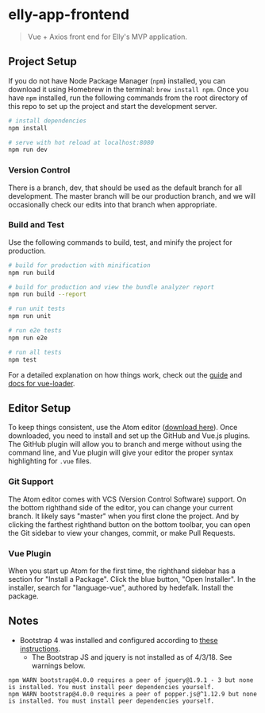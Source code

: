 # elly-app-frontend

> Vue + Axios front end for Elly's MVP application.

## Project Setup

If you do not have Node Package Manager (`npm`) installed, you can download it using Homebrew in the terminal: `brew install npm`. Once you have `npm` installed, run the following commands from the root directory of this repo to set up the project and start the development server.

``` bash
# install dependencies
npm install

# serve with hot reload at localhost:8080
npm run dev
```

### Version Control

There is a branch, dev, that should be used as the default branch for all development. The master branch will be our production branch, and we will occasionally check our edits into that branch when appropriate.

### Build and Test

Use the following commands to build, test, and minify the project for production.

``` bash
# build for production with minification
npm run build

# build for production and view the bundle analyzer report
npm run build --report

# run unit tests
npm run unit

# run e2e tests
npm run e2e

# run all tests
npm test
```

For a detailed explanation on how things work, check out the [guide](http://vuejs-templates.github.io/webpack/) and [docs for vue-loader](http://vuejs.github.io/vue-loader).

## Editor Setup

To keep things consistent, use the Atom editor ([download here](https://atom.io/)). Once downloaded, you need to install and set up the GitHub and Vue.js plugins. The GitHub plugin will allow you to branch and merge without using the command line, and Vue plugin will give your editor the proper syntax highlighting for `.vue` files.

### Git Support

The Atom editor comes with VCS (Version Control Software) support. On the bottom righthand side of the editor, you can change your current branch. It likely says "master" when you first clone the project. And by clicking the farthest righthand button on the bottom toolbar, you can open the Git sidebar to view your changes, commit, or make Pull Requests.

### Vue Plugin

When you start up Atom for the first time, the righthand sidebar has a section for "Install a Package". Click the blue button, "Open Installer". In the installer, search for "language-vue", authored by hedefalk. Install the package.

## Notes

- Bootstrap 4 was installed and configured according to [these instructions](https://medium.com/@BjornKrols/integrating-and-customising-bootstrap-4-in-vue-js-cbc29ba7688e).
	- The Bootstrap JS and jquery is not installed as of 4/3/18. See warnings below.
```
npm WARN bootstrap@4.0.0 requires a peer of jquery@1.9.1 - 3 but none is installed. You must install peer dependencies yourself.
npm WARN bootstrap@4.0.0 requires a peer of popper.js@^1.12.9 but none is installed. You must install peer dependencies yourself.
```

